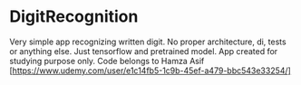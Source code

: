 # DigitRecognition
Very simple app recognizing written digit. No proper architecture, di, tests or anything else. Just tensorflow and pretrained model.
App created for studying purpose only. Code belongs to Hamza Asif [https://www.udemy.com/user/e1c14fb5-1c9b-45ef-a479-bbc543e33254/]
